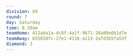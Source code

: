 ```yaml
---
division: U9
round: 7
day: Saturday
time: 8.30am
teamHome: 412aba1a-dc8f-4a1f-9671-28a89e0b1d7e
teamAway: b55658fc-27e1-4116-a113-2afd3b5fa53f
diamond: 3
---
```

